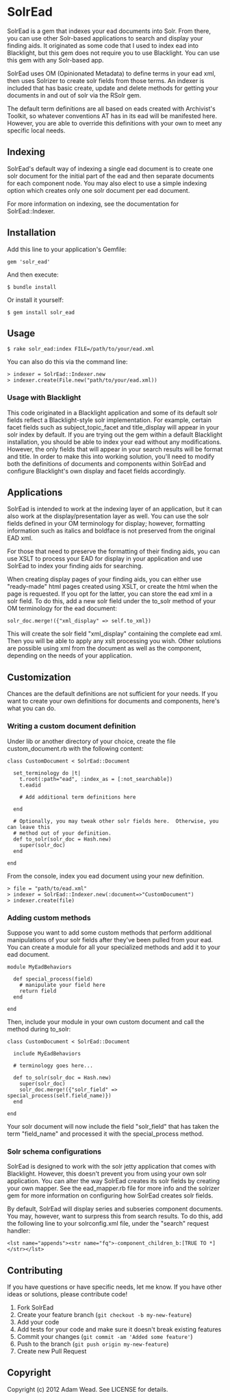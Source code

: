 # SolrEad

SolrEad is a gem that indexes your ead documents into Solr.  From there, you can use other
Solr-based applications to search and display your finding aids.  It originated as some
code that I used to index ead into Blacklight, but this gem does not require you to use
Blacklight.  You can use this gem with any Solr-based app.

SolrEad uses OM (Opinionated Metadata) to define terms in your ead xml, then uses Solrizer
to create solr fields from those terms.  An indexer is included that has basic create,
update and delete methods for getting your documents in and out of solr via the RSolr gem.

The default term definitions are all based on eads created with Archivist's Toolkit, so
whatever conventions AT has in its ead will be manifested here.  However, you are able to
override this definitions with your own to meet any specific local needs.

## Indexing

SolrEad's default way of indexing a single ead document is to create one solr document for
the initial part of the ead and then separate documents for each component node.  You may
also elect to use a simple indexing option which creates only one solr document per ead
document.

For more information on indexing, see the documentation for SolrEad::Indexer.

## Installation

Add this line to your application's Gemfile:

    gem 'solr_ead'

And then execute:

    $ bundle install

Or install it yourself:

    $ gem install solr_ead

## Usage

    $ rake solr_ead:index FILE=/path/to/your/ead.xml

You can also do this via the command line:

    > indexer = SolrEad::Indexer.new
    > indexer.create(File.new("path/to/your/ead.xml))

### Usage with Blacklight

This code originated in a Blacklight application and some of its default solr fields
reflect a Blacklight-style solr implementation.  For example, certain facet fields such as
subject_topic_facet and title_display will appear in your solr index by default.  If you
are trying out the gem within a default Blacklight installation, you should be able to
index your ead without any modifications.  However, the only fields that will appear in
your search results will be format and title.  In order to make this into working
solution, you'll need to modify both the definitions of documents and components within
SolrEad and configure Blacklight's own display and facet fields accordingly.

## Applications

SolrEad is intended to work at the indexing layer of an application, but it can also work
at the display/presentation layer as well.  You can use the solr fields defined in your OM
terminology for display; however, formatting information such as italics and boldface is
not preserved from the original EAD xml.

For those that need to preserve the formatting of their finding aids, you can use XSLT to
process your EAD for display in your application and use SolrEad to index your finding
aids for searching.

When creating display pages of your finding aids, you can either use "ready-made" html
pages created using XSLT, or create the html when the page is requested.  If you opt for
the latter, you can store the ead xml in a solr field.  To do this, add a new solr field
under the to_solr method of your OM terminology for the ead document:

    solr_doc.merge!({"xml_display" => self.to_xml})

This will create the solr field "xml_display" containing the complete ead xml. Then you
will be able to apply any xslt processing you wish.  Other solutions are possible using
xml from the document as well as the component, depending on the needs of your
application.

## Customization

Chances are the default definitions are not sufficient for your needs.  If you want to
create your own definitions for documents and components, here's what you can do.

### Writing a custom document definition

Under lib or another directory of your choice, create the file custom_document.rb with the
following content:

    class CustomDocument < SolrEad::Document

      set_terminology do |t|
        t.root(:path="ead", :index_as = [:not_searchable])
        t.eadid

        # Add additional term definitions here

      end

      # Optionally, you may tweak other solr fields here.  Otherwise, you can leave this
      # method out of your definition.
      def to_solr(solr_doc = Hash.new)
        super(solr_doc)
      end

    end

From the console, index you ead document using your new definition.

    > file = "path/to/ead.xml"
    > indexer = SolrEad::Indexer.new(:document=>"CustomDocument")
    > indexer.create(file)

### Adding custom methods

Suppose you want to add some custom methods that perform additional manipulations of
your solr fields after they've been pulled from your ead.  You can create a module
for all your specialized methods and add it to your ead document.

    module MyEadBehaviors

      def special_process(field)
        # manipulate your field here
        return field
      end

    end

Then, include your module in your own custom document and call the method during to_solr:

    class CustomDocument < SolrEad::Document

      include MyEadBehaviors

      # terminology goes here...

      def to_solr(solr_doc = Hash.new)
        super(solr_doc)
        solr_doc.merge!({"solr_field" => special_process(self.field_name)})
      end

    end

Your solr document will now include the field "solr_field" that has taken the term
"field_name" and processed it with the special_process method.

### Solr schema configurations

SolrEad is designed to work with the solr jetty application that comes with Blacklight.
However, this doesn't prevent you from using your own solr application.  You can alter the
way SolrEad creates its solr fields by creating your own mapper.  See the ead_mapper.rb
file for more info and the solrizer gem for more information on configuring how SolrEad
creates solr fields.

By default, SolrEad will display series and subseries component documents.  You may,
however, want to surpress this from search results.  To do this, add the following line to
your solrconfig.xml file, under the "search" request handler:

    <lst name="appends"><str name="fq">-component_children_b:[TRUE TO *]</str></lst>

## Contributing

If you have questions or have specific needs, let me know. If you have other ideas or
solutions, please contribute code!

1. Fork SolrEad
2. Create your feature branch (`git checkout -b my-new-feature`)
3. Add your code
4. Add tests for your code and make sure it doesn't break existing features
5. Commit your changes (`git commit -am 'Added some feature'`)
6. Push to the branch (`git push origin my-new-feature`)
7. Create new Pull Request

## Copyright

Copyright (c) 2012 Adam Wead. See LICENSE for details.

